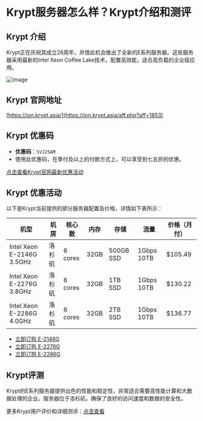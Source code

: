 # Krypt服务器怎么样？Krypt介绍和测评

## Krypt 介绍
Krypt正在庆祝其成立26周年，并借此机会推出了全新的E系列服务器。这些服务器采用最新的Intel Xeon Coffee Lake技术，配置高效能，适合高负载的企业级应用。

![image](https://github.com/sken63003/Krypt/assets/169521442/aed762ce-f277-4990-8b61-34676779db6b)

## Krypt 官网地址
[https://ion.krypt.asia/](https://ion.krypt.asia/aff.php?aff=1853)

## Krypt 优惠码
- **优惠码**：`SVJ25AM`
- 使用此优惠码，在季付及以上的付款方式上，可以享受到七五折的优惠。

[点击查看Krypt官网最新优惠活动](https://ion.krypt.asia/aff.php?aff=1853)

## Krypt 优惠活动
以下是Krypt当前提供的部分服务器配置及价格，详情如下表所示：

| 机型                       | 机房  | 核心数 | 内存  | 存储   | 流量       | 价格（月付） |
| -------------------------- | ----- | ------ | ----- | ------ | ---------- | ------------ |
| Intel Xeon E-2146G 3.5GHz  | 洛杉矶 | 6 cores| 32GB  | 500GB SSD | 1Gbps 10TB | $105.49       |
| Intel Xeon E-2276G 3.8GHz  | 洛杉矶 | 6 cores| 32GB  | 1TB SSD  | 1Gbps 10TB | $130.22       |
| Intel Xeon E-2286G 4.0GHz  | 洛杉矶 | 6 cores| 32GB  | 2TB SSD  | 1Gbps 10TB | $136.77       |

- [立即订购 E-2146G](https://ion.krypt.asia/aff.php?aff=1853)
- [立即订购 E-2276G](https://ion.krypt.asia/aff.php?aff=1853)
- [立即订购 E-2286G](https://ion.krypt.asia/aff.php?aff=1853)

## Krypt评测
Krypt的E系列服务器提供出色的性能和稳定性，非常适合需要高性能计算和大数据处理的企业。服务器位于洛杉矶，确保了良好的访问速度和数据的安全性。

更多Krypt用户评价和详细测评：[点击查看](https://ion.krypt.asia/aff.php?aff=1853)
